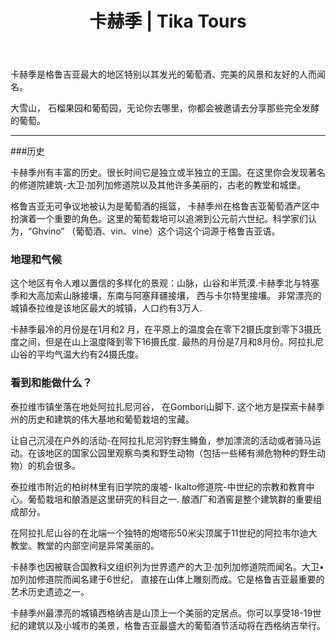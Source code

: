 ﻿---
language: zh
url: regions/kakheti
• heading: 卡赫季
title: 卡赫季 | Tika Tours
country_id: 1
imggrp_id: 11
gallery_id: 11
template: regions
name: 卡赫季
rank: 3
short_descr: Kakheti is the largest region in Georgia and particularly famous for its luminous wines, postcard-perfect scenery and friendly people.
latitude: 41.6481602
longitude: 45.6905554
formatted_address: Kakheti, Georgia
image_path: /library/regions/signagi1.jpg
---
<div class="row content-row"><!-- 1164 (1)-->

</div>

<div class="row content-row"><!-- 1165 (2)-->
<div class="col-xs-12 col-sm-6 col-md-6"><!-- 1553 -->

卡赫季是格鲁吉亚最大的地区特别以其发光的葡萄酒、完美的风景和友好的人而闻名。

</div>

<div class="col-xs-12 col-sm-6 col-md-6"><!-- 1554 -->

大雪山， 石榴果园和葡萄园，无论你去哪里，你都会被邀请去分享那些完全发酵的葡萄。

</div>

</div>

<div class="row content-row"><!-- 1166 (3)-->
<div class="col-xs-12"><!-- 1555 -->

* * *

</div>

</div>

<div class="row content-row"><!-- 1167 (4)-->
<div class="col-xs-12 col-sm-6 col-md-6"><!-- 1556 -->

###历史

卡赫季州有丰富的历史。很长时间它是独立或半独立的王国。在这里你会发现著名的修道院建筑-大卫·加列加修道院以及其他许多美丽的，古老的教堂和城堡。

格鲁吉亚无可争议地被认为是葡萄酒的摇篮， 卡赫季州在格鲁吉亚葡萄酒产区中扮演着一个重要的角色。这里的葡萄栽培可以追溯到公元前六世纪。科学家们认为，“Ghvino” （葡萄酒、vin、vine）这个词这个词源于格鲁吉亚语。

### 地理和气候


这个地区有令人难以置信的多样化的景观：山脉，山谷和半荒漠.卡赫季北与特塞季和大高加索山脉接壤，东南与阿塞拜疆接壤， 西与卡尔特里接壤。
非常漂亮的城镇泰拉维是该地区最大的城镇，人口约有3万人. 

卡赫季最冷的月份是在1月和2 月，在平原上的温度会在零下2摄氏度到零下3摄氏度之间，但是在山上温度降到零下16摄氏度. 最热的月份是7月和8月份。阿拉扎尼山谷的平均气温大约有24摄氏度。

</div>

<div class="col-xs-12 col-sm-6 col-md-6"><!-- 1557 -->

### 看到和能做什么？

泰拉维市镇坐落在地处阿拉扎尼河谷， 在Gombori山脚下. 这个地方是探索卡赫季州的历史和建筑的伟大基地和葡萄栽培的宝藏。

让自己沉浸在户外的活动-在阿拉扎尼河钓野生鳟鱼，参加漂流的活动或者骑马运动。在该地区的国家公园里观察鸟类和野生动物（包括一些稀有濒危物种的野生动物）的机会很多。

泰拉维市附近的柏树林里有旧学院的废墟- Ikalto修道院-中世纪的宗教和教育中心。葡萄栽培和酿酒是这里研究的科目之一. 酿酒厂和酒窖是整个建筑群的重要组成部分。

在阿拉扎尼山谷的在北端一个独特的炮塔形50米尖顶属于11世纪的阿拉韦尔迪大教堂。教堂的内部空间是异常美丽的。

卡赫季也因被联合国教科文组织列为世界遗产的大卫·加列加修道院而闻名。大卫•加列加修道院而闻名建于6世纪， 直接在山体上雕刻而成。它是格鲁吉亚最重要的艺术历史遗迹之一。

卡赫季州最漂亮的城镇西格纳吉是山顶上一个美丽的定居点。你可以享受18-19世纪的建筑以及小城市的美景，格鲁吉亚最盛大的葡萄酒节活动将在西格纳吉举行。



</div>

</div>

